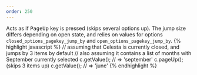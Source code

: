 ```yaml
---
order: 250
---
```

Acts as if <kbd>PageUp</kbd> key is pressed (skips several options up). The jump size differs depending on open state, and relies on values for options `closed_options_pagekey_jump_by` and `open_options_pagekey_jump_by`.
{% highlight javascript %}
// assuming that Celesta is currently closed, and jumps by 3 items by default
// also assuming it contains a list of months with September currently selected
c.getValue(); // => 'september'
c.pageUp(); (skips 3 items up)
c.getValue(); // => 'june'
{% endhighlight %}
